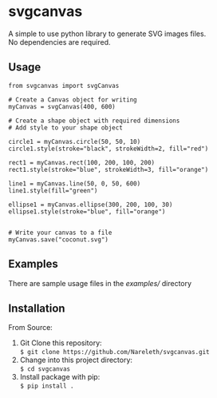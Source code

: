 # svgcanvas
A simple to use python library to generate SVG images files.  
No dependencies are required.  

## Usage
```
from svgcanvas import svgCanvas

# Create a Canvas object for writing
myCanvas = svgCanvas(400, 600)

# Create a shape object with required dimensions
# Add style to your shape object

circle1 = myCanvas.circle(50, 50, 10)
circle1.style(stroke="black", strokeWidth=2, fill="red")

rect1 = myCanvas.rect(100, 200, 100, 200)
rect1.style(stroke="blue", strokeWidth=3, fill="orange")	

line1 = myCanvas.line(50, 0, 50, 600)
line1.style(fill="green")

ellipse1 = myCanvas.ellipse(300, 200, 100, 30)
ellipse1.style(stroke="blue", fill="orange")


# Write your canvas to a file
myCanvas.save("coconut.svg")
```

## Examples
There are sample usage files in the *examples/* directory

## Installation
From Source:  
1. Git Clone this repository:  
```$ git clone https://github.com/Nareleth/svgcanvas.git```
1. Change into this project directory:  
```$ cd svgcanvas```
1. Install package with pip:  
```$ pip install .```



